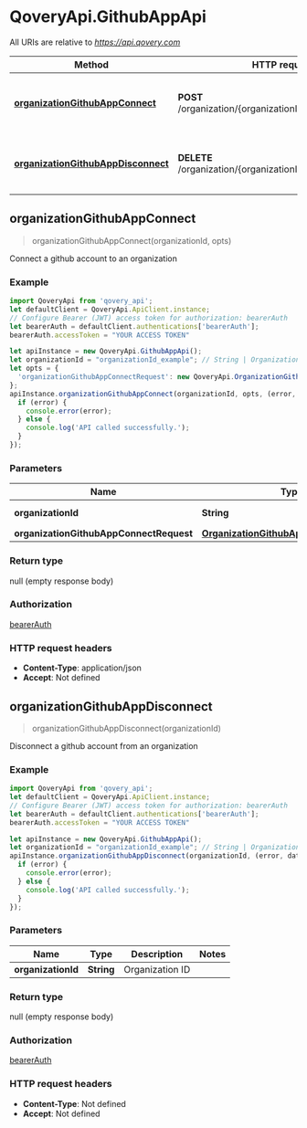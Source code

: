 # QoveryApi.GithubAppApi

All URIs are relative to *https://api.qovery.com*

Method | HTTP request | Description
------------- | ------------- | -------------
[**organizationGithubAppConnect**](GithubAppApi.md#organizationGithubAppConnect) | **POST** /organization/{organizationId}/github/connect | Connect a github account to an organization
[**organizationGithubAppDisconnect**](GithubAppApi.md#organizationGithubAppDisconnect) | **DELETE** /organization/{organizationId}/github/disconnect | Disconnect a github account from an organization



## organizationGithubAppConnect

> organizationGithubAppConnect(organizationId, opts)

Connect a github account to an organization

### Example

```javascript
import QoveryApi from 'qovery_api';
let defaultClient = QoveryApi.ApiClient.instance;
// Configure Bearer (JWT) access token for authorization: bearerAuth
let bearerAuth = defaultClient.authentications['bearerAuth'];
bearerAuth.accessToken = "YOUR ACCESS TOKEN"

let apiInstance = new QoveryApi.GithubAppApi();
let organizationId = "organizationId_example"; // String | Organization ID
let opts = {
  'organizationGithubAppConnectRequest': new QoveryApi.OrganizationGithubAppConnectRequest() // OrganizationGithubAppConnectRequest | 
};
apiInstance.organizationGithubAppConnect(organizationId, opts, (error, data, response) => {
  if (error) {
    console.error(error);
  } else {
    console.log('API called successfully.');
  }
});
```

### Parameters


Name | Type | Description  | Notes
------------- | ------------- | ------------- | -------------
 **organizationId** | **String**| Organization ID | 
 **organizationGithubAppConnectRequest** | [**OrganizationGithubAppConnectRequest**](OrganizationGithubAppConnectRequest.md)|  | [optional] 

### Return type

null (empty response body)

### Authorization

[bearerAuth](../README.md#bearerAuth)

### HTTP request headers

- **Content-Type**: application/json
- **Accept**: Not defined


## organizationGithubAppDisconnect

> organizationGithubAppDisconnect(organizationId)

Disconnect a github account from an organization

### Example

```javascript
import QoveryApi from 'qovery_api';
let defaultClient = QoveryApi.ApiClient.instance;
// Configure Bearer (JWT) access token for authorization: bearerAuth
let bearerAuth = defaultClient.authentications['bearerAuth'];
bearerAuth.accessToken = "YOUR ACCESS TOKEN"

let apiInstance = new QoveryApi.GithubAppApi();
let organizationId = "organizationId_example"; // String | Organization ID
apiInstance.organizationGithubAppDisconnect(organizationId, (error, data, response) => {
  if (error) {
    console.error(error);
  } else {
    console.log('API called successfully.');
  }
});
```

### Parameters


Name | Type | Description  | Notes
------------- | ------------- | ------------- | -------------
 **organizationId** | **String**| Organization ID | 

### Return type

null (empty response body)

### Authorization

[bearerAuth](../README.md#bearerAuth)

### HTTP request headers

- **Content-Type**: Not defined
- **Accept**: Not defined

